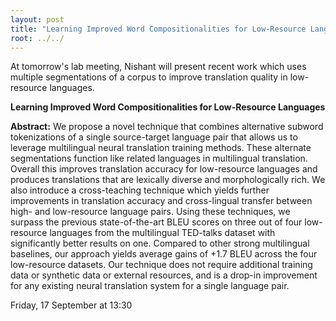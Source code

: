 ```yaml
---
layout: post
title: "Learning Improved Word Compositionalities for Low-Resource Languages"
root: ../../
---
```

At tomorrow's lab meeting, Nishant will present recent work which uses multiple segmentations of a corpus to improve translation quality in low-resource languages.

**Learning Improved Word Compositionalities for Low-Resource Languages**

**Abstract:**
We propose a novel technique that combines alternative subword tokenizations of a single source-target language pair that allows us to leverage multilingual neural translation training methods. These alternate segmentations function like related languages in multilingual translation. Overall this improves translation accuracy for low-resource languages and produces translations that are lexically diverse and morphologically rich. We also introduce a cross-teaching technique which yields further improvements in translation accuracy and cross-lingual transfer between high- and low-resource language pairs. Using these techniques, we surpass the previous state-of-the-art BLEU scores on three out of four low-resource languages from the multilingual TED-talks dataset with significantly better results on one. Compared to other strong multilingual baselines, our approach yields average gains of +1.7 BLEU across the four low-resource datasets. Our technique does not require additional training data or synthetic data or external resources, and is a drop-in improvement for any existing neural translation system for a single language pair.

Friday, 17 September at 13:30
